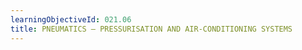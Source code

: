 ```yaml
---
learningObjectiveId: 021.06
title: PNEUMATICS — PRESSURISATION AND AIR-CONDITIONING SYSTEMS
---
```



